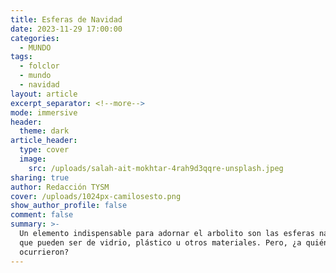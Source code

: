 ```yaml
---
title: Esferas de Navidad
date: 2023-11-29 17:00:00
categories:
  - MUNDO
tags:
  - folclor
  - mundo
  - navidad
layout: article
excerpt_separator: <!--more-->
mode: immersive
header:
  theme: dark
article_header:
  type: cover
  image:
    src: /uploads/salah-ait-mokhtar-4rah9d3qqre-unsplash.jpeg
sharing: true
author: Redacción TYSM
cover: /uploads/1024px-camilosesto.png
show_author_profile: false
comment: false
summary: >-
  Un elemento indispensable para adornar el arbolito son las esferas navideñas,
  que pueden ser de vidrio, plástico u otros materiales. Pero, ¿a quién se le
  ocurrieron?
---
```

